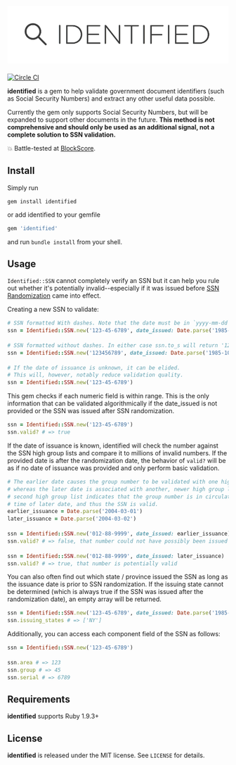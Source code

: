 ![identified](identified_logo.png)
----
[![Circle CI](https://circleci.com/gh/dgollahon/identified.svg?style=svg)](https://circleci.com/gh/dgollahon/identified)

**identified** is a gem to help validate government document identifiers (such as Social Security Numbers) and extract any other useful data possible.

Currently the gem only supports Social Security Numbers, but will be expanded to support other documents in the future.  **This method is not comprehensive and should only be used as an additional signal, not a complete solution to SSN validation.**

:boom: Battle-tested at [BlockScore](https://blockscore.com).

## Install

Simply run
```shell
gem install identified
```

or add identified to your gemfile

```ruby
gem 'identified'
```

and run `bundle install` from your shell.

## Usage

`Identified::SSN` cannot completely verify an SSN but it can help you rule out whether it's potentially invalid--especially if it was issued before [SSN Randomization](http://www.ssa.gov/employer/randomization.html) came into effect.

Creating a new SSN to validate:

```ruby
# SSN formatted With dashes. Note that the date must be in `yyyy-mm-dd` format.
ssn = Identified::SSN.new('123-45-6789', date_issued: Date.parse('1985-10-26'))

# SSN formatted without dashes. In either case ssn.to_s will return '123-45-6789'.
ssn = Identified::SSN.new('123456789', date_issued: Date.parse('1985-10-26'))

# If the date of issuance is unknown, it can be elided.
# This will, however, notably reduce validation quality.
ssn = Identified::SSN.new('123-45-6789')
```

This gem checks if each numeric field is within range. This is the only information that can be validated algorithmically if the date_issued is not provided or the SSN was issued after SSN randomization.

```ruby
ssn = Identified::SSN.new('123-45-6789')
ssn.valid? # => true
```

If the date of issuance is known, identified will check the number against the SSN high group lists and compare it to millions of invalid numbers. If the provided date is after the randomization date, the behavior of `valid?` will be as if no date of issuance was provided and only perform basic validation.

```ruby
# The earlier date causes the group number to be validated with one high group list
# whereas the later date is associated with another, newer high group list. The
# second high group list indicates that the group number is in circulation at the
# time of later date, and thus the SSN is valid.
earlier_issuance = Date.parse('2004-03-01')
later_issuance = Date.parse('2004-03-02')

ssn = Identified::SSN.new('012-88-9999', date_issued: earlier_issuance)
ssn.valid? # => false, that number could not have possibly been issued on that date.

ssn = Identified::SSN.new('012-88-9999', date_issued: later_issuance)
ssn.valid? # => true, that number is potentially valid
```

You can also often find out which state / province issued the SSN as long as the issuance date is prior to SSN randomization. If the issuing state cannot be determined (which is always true if the SSN was issued after the randomization date), an empty array will be returned.

```ruby
ssn = Identified::SSN.new('123-45-6789', date_issued: Date.parse('1985-10-26'))
ssn.issuing_states # => ['NY']
```

Additionally, you can access each component field of the SSN as follows:

```ruby
ssn = Identified::SSN.new('123-45-6789')

ssn.area # => 123
ssn.group # => 45
ssn.serial # => 6789
```

## Requirements
**identified** supports Ruby 1.9.3+

## License

**identified** is released under the MIT license. See `LICENSE` for details.
